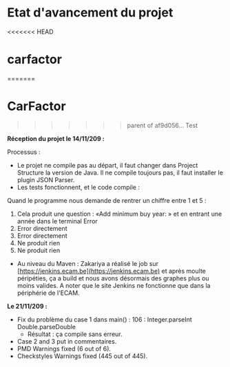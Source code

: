 ﻿

#
# Etat d&#39;avancement du projet

<<<<<<< HEAD
# carfactor
=======
# CarFactor
>>>>>>> parent of af9d056... Test

**Réception du projet le 14/11/209 :**

Processus :

- Le projet ne compile pas au départ, il faut changer dans Project Structure la version de Java. Il ne compile toujours pas, il faut installer le plugin JSON Parser.
- Les tests fonctionnent, et le code compile :

Quand le programme nous demande de rentrer un chiffre entre 1 et 5 :

1. Cela produit une question : «Add minimum buy year: » et en entrant une année dans le terminal Error
2. Error directement
3. Error directement
4. Ne produit rien
5. Ne produit rien

- Au niveau du Maven : Zakariya a réalisé le job sur [https://jenkins.ecam.be](https://jenkins.ecam.be) et après moulte péripéties, ça a build et nous avons désormais des graphes plus ou moins valides. A noter que le site Jenkins ne fonctionne que dans la périphérie de l&#39;ECAM.

**Le 21/11/209 :**

- Fix du problème du case 1 dans main() : 106 : Integer.parseInt Double.parseDouble
  - Résultat : ça compile sans erreur.
- Case 2 and 3 put in commentaires.
- PMD Warnings fixed (6 out of 6).
- Checkstyles Warnings fixed (445 out of 445).

